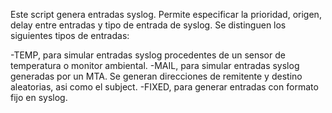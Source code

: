 Este script genera entradas syslog. Permite especificar la prioridad, origen, delay entre entradas y tipo de entrada de syslog. Se distinguen los siguientes tipos de entradas:

-TEMP, para simular entradas syslog procedentes de un sensor de temperatura o monitor ambiental.
-MAIL, para simular entradas syslog generadas por un MTA. Se generan direcciones de remitente y 
 destino aleatorias, asi como el subject.
-FIXED, para generar entradas con formato fijo en syslog.

